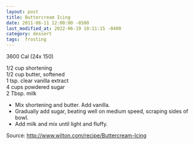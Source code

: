 ```yaml
---
layout: post
title: Buttercream Icing
date: 2011-06-11 12:00:00 -0500
last_modified_at: 2022-06-19 10:11:15 -0400
category: dessert
tags:  frosting
---
```

3600 Cal (24x 150)

1/2 cup shortening  
1/2 cup butter, softened  
1 tsp. clear vanilla extract  
4 cups powdered sugar  
2 Tbsp. milk  

* Mix shortening and butter.  Add vanilla.
* Gradually add sugar, beating well on medium speed, scraping sides of bowl.
* Add milk and mix until light and fluffy.

Source: <http://www.wilton.com/recipe/Buttercream-Icing>

